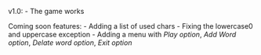 v1.0:
    - The game works

Coming soon features:
    - Adding a list of used chars
    - Fixing the lowercase0 and uppercase exception
    - Adding a menu with *Play option*, *Add Word option*, *Delate word option*, *Exit option*
